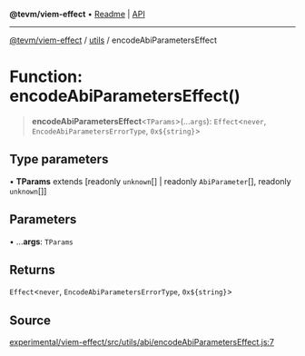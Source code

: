 **@tevm/viem-effect** • [Readme](../../README.md) \| [API](../../modules.md)

***

[@tevm/viem-effect](../../README.md) / [utils](../README.md) / encodeAbiParametersEffect

# Function: encodeAbiParametersEffect()

> **encodeAbiParametersEffect**\<`TParams`\>(...`args`): `Effect`\<`never`, `EncodeAbiParametersErrorType`, ```0x${string}```\>

## Type parameters

• **TParams** extends [readonly `unknown`[] \| readonly `AbiParameter`[], readonly `unknown`[]]

## Parameters

• ...**args**: `TParams`

## Returns

`Effect`\<`never`, `EncodeAbiParametersErrorType`, ```0x${string}```\>

## Source

[experimental/viem-effect/src/utils/abi/encodeAbiParametersEffect.js:7](https://github.com/evmts/tevm-monorepo/blob/main/experimental/viem-effect/src/utils/abi/encodeAbiParametersEffect.js#L7)
